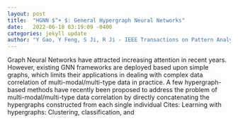 ```yaml
---
layout: post
title:  "HGNN $^+ $: General Hypergraph Neural Networks"
date:   2022-06-18 03:19:09 -0400
categories: jekyll update
author: "Y Gao, Y Feng, S Ji, R Ji - IEEE Transactions on Pattern Analysis and Machine , 2022"
---
```

Graph Neural Networks have attracted increasing attention in recent years. However, existing GNN frameworks are deployed based upon simple graphs, which limits their applications in dealing with complex data correlation of multi-modal/multi-type data in practice. A few hypergraph-based methods have recently been proposed to address the problem of multi-modal/multi-type data correlation by directly concatenating the hypergraphs constructed from each single individual  Cites: Learning with hypergraphs: Clustering, classification, and